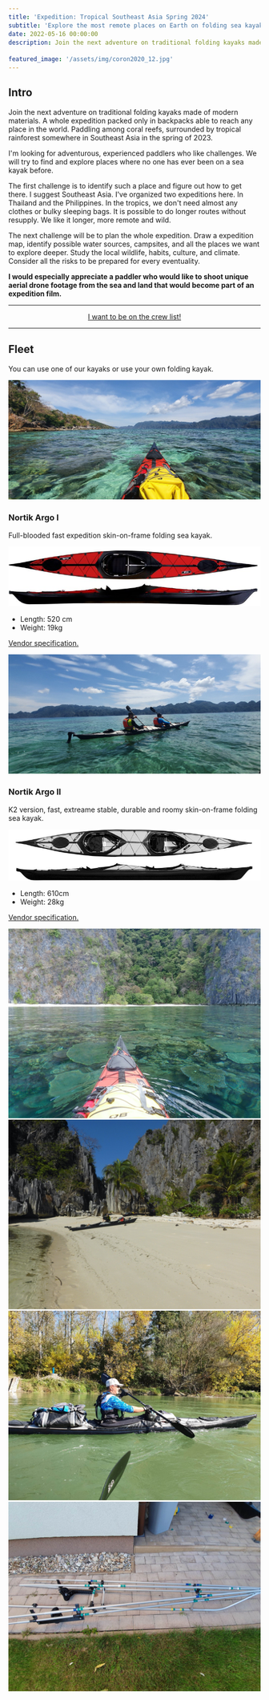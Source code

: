 ```yaml
---
title: 'Expedition: Tropical Southeast Asia Spring 2024'
subtitle: 'Explore the most remote places on Earth on folding sea kayaks.'
date: 2022-05-16 00:00:00
description: Join the next adventure on traditional folding kayaks made of modern materials. A whole expedition packed only in backpacks able to reach any place in the world. Paddling among coral reefs, surrounded by tropical rainforest somewhere in Southeast Asia in the spring of 2023.
                
featured_image: '/assets/img/coron2020_12.jpg'
---
```

<h2>Intro</h2>

Join the next adventure on traditional folding kayaks made of modern materials. A whole expedition packed only in backpacks able to reach any place in the world. Paddling among coral reefs, surrounded by tropical rainforest somewhere in Southeast Asia in the spring of 2023.

I'm looking for adventurous, experienced paddlers who like challenges. We will try to find and explore places where no one has ever been on a sea kayak before.

The first challenge is to identify such a place and figure out how to get there. I suggest Southeast Asia. I've organized two expeditions here. In Thailand and the Philippines. In the tropics, we don't need almost any clothes or bulky sleeping bags.  It is possible to do longer routes without resupply. We like it longer, more remote and wild. 

The next challenge will be to plan the whole expedition. Draw a expedition map, identify possible water sources, campsites, and all the places we want to explore deeper. Study the local wildlife, habits, culture, and climate. Consider all the risks to be prepared for every eventuality.

**I would especially appreciate a paddler who would like to shoot unique aerial drone footage from the sea and land that would become part of an expedition film.**

---

<center>
    <a href="/contact" class="button button--large">I want to be on the crew list!</a>
</center>

---

<h2>Fleet</h2>

You can use one of our kayaks or use your own folding kayak.

![](/assets/img/coron2020_12.jpg)

<h3>Nortik Argo I</h3>
Full-blooded fast expedition skin-on-frame folding sea kayak.

![Nortik Argo I](/assets/img/argo.jpg)

* Length: 520 cm
* Weight: 19kg

<a href="https://www.faltboot.de/en/products/nortik/nortik-argo/">Vendor specification.</a>

![](/assets/img/coron2020_8.jpg)

<h3>Nortik Argo II</h3>
K2 version, fast, extreame stable, durable and roomy skin-on-frame folding sea kayak. 

![Nortik Argo II](/assets/img/argo2.jpg)

* Length: 610cm
* Weight: 28kg 

<a href="https://www.faltboot.de/en/products/nortik/nortik-argo-2/">Vendor specification.</a>

<div class="gallery" data-columns="2">
    <img src="/assets/img/coron2020_46.jpg">
    <img src="/assets/img/coron2020_34.jpg">
    <img src="/assets/img/20191014_121103.jpg">
    <img src="/assets/img/20190918_180744.jpg">
</div>